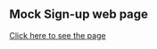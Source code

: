 ## Mock Sign-up web page

[Click here to see the page](https://strudelpie.github.io/Mock_Sign_Up_Web_Page/)

